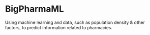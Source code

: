 # BigPharmaML
Using machine learning and data, such as population density &amp; other factors, to predict information related to pharmacies.
